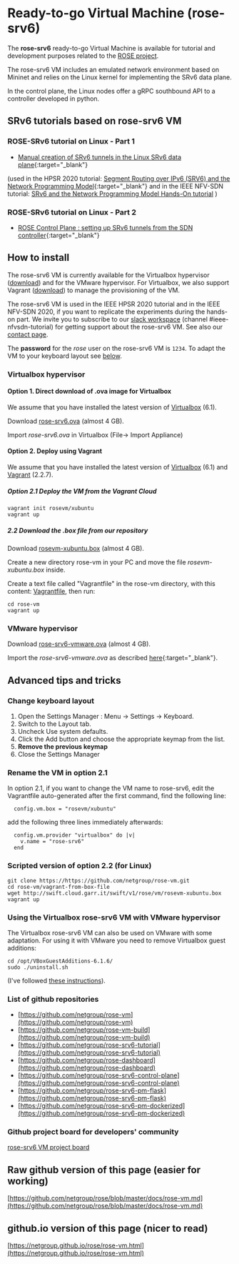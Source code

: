 # Ready-to-go Virtual Machine (rose-srv6)

The **rose-srv6** ready-to-go Virtual Machine is available for tutorial and development purposes
related to the [ROSE project](https://netgroup.github.io/rose/).

The rose-srv6 VM includes an emulated network environment based on Mininet and 
relies on the Linux kernel for implementing the SRv6 data plane.

In the control plane, the Linux nodes offer a gRPC southbound API to a controller
developed in python.

## SRv6 tutorials based on rose-srv6 VM

### ROSE-SRv6 tutorial on Linux - Part 1

- [Manual creation of SRv6 tunnels in the Linux SRv6 data plane](https://docs.google.com/document/d/18bVMeJ9SHgaFQwcIPgBOWBgP6ayUpyNNFNqRL0MhWgo/){:target="_blank"}

(used in the HPSR 2020 tutorial: [Segment Routing over IPv6 (SRV6) and the Network Programming Model](
https://hpsr2020.ieee-hpsr.org/program/tutorials/){:target="_blank"} and in the IEEE NFV-SDN tutorial: [SRv6 and the Network Programming Model Hands-On tutorial](https://nfvsdn2020.ieee-nfvsdn.org/program/tutorials/) ) 

### ROSE-SRv6 tutorial on Linux - Part 2

- [ROSE Control Plane : setting up SRv6 tunnels from the SDN controller](https://docs.google.com/document/d/1izO3H8dUt7VoemXtcH-RG4cL127tG9m48edOdFFmktU/){:target="_blank"}

## How to install

The rose-srv6 VM is currently available for the Virtualbox hypervisor ([download](https://www.virtualbox.org/wiki/Downloads)) and for the VMware hypervisor.
For Virtualbox, we also support Vagrant ([download](https://www.vagrantup.com/downloads.html)) to manage the provisioning of the VM.

The rose-srv6 VM is used in the IEEE HPSR 2020 tutorial and in the IEEE NFV-SDN 2020, if you want to replicate the experiments during the hands-on part.
We invite you to subscribe to our [slack workspace](http://rose-slack.netgroup.uniroma2.it/) (channel #ieee-nfvsdn-tutorial)
for getting support about the rose-srv6 VM. See also our [contact page](https://netgroup.github.io/rose/rose-contacts.html).

The **password** for the *rose* user on the rose-srv6 VM is `1234`. To adapt the VM
to your keyboard layout see [below](#change-keyboard-layout).

### Virtualbox hypervisor 

#### Option 1. Direct download of .ova image for Virtualbox

We assume that you have installed the latest version of [Virtualbox](https://www.virtualbox.org/wiki/Downloads) (6.1). 

Download [rose-srv6.ova](http://rose-repo.netgroup.uniroma2.it/vm/rose-srv6.ova) (almost 4 GB).

Import *rose-srv6.ova* in Virtualbox (File-> Import Appliance)

#### Option 2. Deploy using Vagrant

We assume that you have installed the latest version of [Virtualbox](https://www.virtualbox.org/wiki/Downloads) (6.1) and [Vagrant](https://www.vagrantup.com/downloads.html) (2.2.7).

##### Option 2.1 Deploy the VM from the Vagrant Cloud

```
vagrant init rosevm/xubuntu
vagrant up
```

##### 2.2 Download the .box file from our repository

Download [rosevm-xubuntu.box](http://rose-repo.netgroup.uniroma2.it/vm/rosevm-xubuntu.box) (almost 4 GB).

Create a new directory rose-vm in your PC and move the file *rosevm-xubuntu.box* inside. 

Create a text file called "Vagrantfile" in the rose-vm directory, with this content:
[Vagrantfile](https://github.com/netgroup/rose-vm/raw/master/vagrant-from-box-file/Vagrantfile), then run:

```
cd rose-vm
vagrant up
```

### VMware hypervisor 

Download [rose-srv6-vmware.ova](http://rose-repo.netgroup.uniroma2.it/vm/rose-srv6-vmware.ova) (almost 4 GB).

Import the *rose-srv6-vmware.ova* as described [here](https://docs.vmware.com/en/VMware-Fusion/12/com.vmware.fusion.using.doc/GUID-275EF202-CF74-43BF-A9E9-351488E16030.html){:target="_blank"}.

## Advanced tips and tricks

### Change keyboard layout

1. Open the Settings Manager : Menu -> Settings -> Keyboard.
1. Switch to the Layout tab.
1. Uncheck Use system defaults.
1. Click the Add button and choose the appropriate keymap from the list.
1. **Remove the previous keymap**
1. Close the Settings Manager

### Rename the VM in option 2.1

In option 2.1, if you want to change the VM name to rose-srv6, edit the Vagrantfile auto-generated
after the first command, find the following line:

```
  config.vm.box = "rosevm/xubuntu"
```
add the following three lines immediately afterwards:

```
  config.vm.provider "virtualbox" do |v|
    v.name = "rose-srv6"
  end
```

### Scripted version of option 2.2 (for Linux)

```
git clone https://https://github.com/netgroup/rose-vm.git
cd rose-vm/vagrant-from-box-file
wget http://swift.cloud.garr.it/swift/v1/rose/vm/rosevm-xubuntu.box
vagrant up
```

### Using the Virtualbox rose-srv6 VM with VMware hypervisor

The Virtualbox rose-srv6 VM can also be used on VMware with some adaptation.
For using it with VMware you need to remove Virtualbox guest additions:

```
cd /opt/VBoxGuestAdditions-6.1.6/
sudo ./uninstall.sh
```

(I've followed [these instructions](https://askubuntu.com/questions/954376/removing-default-virtualbox-guest-additions)).

### List of github repositories

- [https://github.com/netgroup/rose-vm](https://github.com/netgroup/rose-vm)
- [https://github.com/netgroup/rose-vm-build](https://github.com/netgroup/rose-vm-build)
- [https://github.com/netgroup/rose-srv6-tutorial](https://github.com/netgroup/rose-srv6-tutorial)
- [https://github.com/netgroup/rose-dashboard](https://github.com/netgroup/rose-dashboard)
- [https://github.com/netgroup/rose-srv6-control-plane](https://github.com/netgroup/rose-srv6-control-plane)
- [https://github.com/netgroup/rose-srv6-pm-flask](https://github.com/netgroup/rose-srv6-pm-flask)
- [https://github.com/netgroup/rose-srv6-pm-dockerized](https://github.com/netgroup/rose-srv6-pm-dockerized)

### Github project board for developers' community

[rose-srv6 VM project board](https://github.com/orgs/netgroup/projects/2)


## Raw github version of this page (easier for working)

[https://github.com/netgroup/rose/blob/master/docs/rose-vm.md](https://github.com/netgroup/rose/blob/master/docs/rose-vm.md)

## github.io version of this page (nicer to read)

[https://netgroup.github.io/rose/rose-vm.html](https://netgroup.github.io/rose/rose-vm.html)


